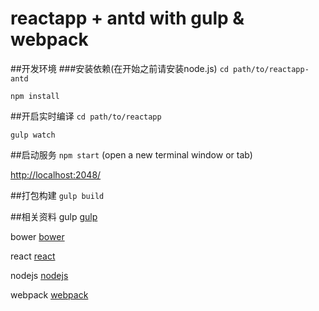 # reactapp + antd with gulp & webpack

##开发环境
###安装依赖(在开始之前请安装node.js)
`cd path/to/reactapp-antd`

`npm install`


##开启实时编译
`cd path/to/reactapp`

`gulp watch`


##启动服务
`npm start`  (open a new terminal window or tab)

[http://localhost:2048/](http://localhost:2048/)

##打包构建
`gulp build`

##相关资料
gulp [gulp](http://gulpjs.com/)

bower [bower](http://bower.io/)

react [react](http://facebook.github.io/react/)

nodejs [nodejs](https://nodejs.org/en/)

webpack [webpack](https://webpack.github.io/)
